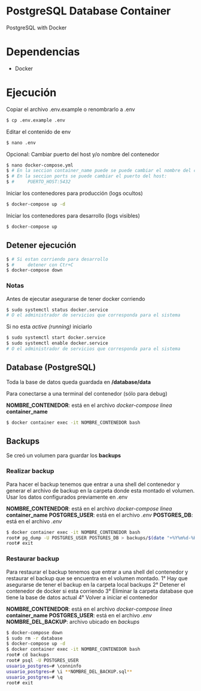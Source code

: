# PostgreSQL Database Container

PostgreSQL with Docker

# Dependencias

- Docker

# Ejecución

Copiar el archivo .env.example o renombrarlo a .env

```bash
$ cp .env.example .env
```

Editar el contenido de env

```bash
$ nano .env
```

Opcional: Cambiar puerto del host y/o nombre del contenedor

```bash
$ nano docker-compose.yml
$ # En la seccion container_name puede se puede cambiar el nombre del contenedor
$ # En la seccion ports se puede cambiar el puerto del host:
$ # 	PUERTO_HOST:5432
```

Iniciar los contenedores para producción (logs ocultos)

```bash
$ docker-compose up -d
```

Iniciar los contenedores para desarrollo (logs visibles)

```bash
$ docker-compose up
```

## Detener ejecución

```bash
$ # Si estan corriendo para desarrollo
$ #     detener con Ctr+C
$ docker-compose down
```

### Notas

Antes de ejecutar asegurarse de tener docker corriendo

```bash
$ sudo systemctl status docker.service
# O el administrador de servicios que corresponda para el sistema
```

Si no esta _active (running)_ iniciarlo

```bash
$ sudo systemctl start docker.service
$ sudo systemctl enable docker.service
# O el administrador de servicios que corresponda para el sistema
```

## Database (PostgreSQL)

Toda la base de datos queda guardada en **/database/data**

Para conectarse a una terminal del contenedor (sólo para debug)

**NOMBRE_CONTENEDOR**: está en el archivo _docker-compose linea_ **container_name**

```bash
$ docker container exec -it NOMBRE_CONTENEDOR bash
```

## Backups

Se creó un volumen para guardar los **backups**

### Realizar backup

Para hacer el backup tenemos que entrar a una shell del contenedor y generar el archivo de backup en la carpeta donde esta montado el volumen.
Usar los datos configurados previamente en .env

**NOMBRE_CONTENEDOR**: está en el archivo _docker-compose linea_ **container_name**
**POSTGRES_USER**: está en el archivo _.env_
**POSTGRES_DB**: está en el archivo _.env_

```bash
$ docker container exec -it NOMBRE_CONTENEDOR bash
root# pg_dump -U POSTGRES_USER POSTGRES_DB > backups/$(date "+%Y%m%d-%H:%M").sql
root# exit
```

### Restaurar backup

Para restaurar el backup tenemos que entrar a una shell del contenedor y restaurar el backup que se encuentra en el volumen montado.
1° Hay que asegurarse de tener el backup en la carpeta local backups
2° Detener el contenedor de docker si esta corriendo
3° Eliminar la carpeta database que tiene la base de datos actual
4° Volver a iniciar el contenedor

**NOMBRE_CONTENEDOR**: está en el archivo _docker-compose linea_ **container_name**
**POSTGRES_USER**: está en el archivo _.env_
**NOMBRE_DEL_BACKUP**: archivo ubicado en _backups_

```bash
$ docker-compose down
$ sudo rm -r database
$ docker-compose up -d
$ docker container exec -it NOMBRE_CONTENEDOR bash
root# cd backups
root# psql -U POSTGRES_USER
usuario_postgres=# \conninfo
usuario_postgres=# \i **NOMBRE_DEL_BACKUP.sql**
usuario_postgres=# \q
root# exit
```
